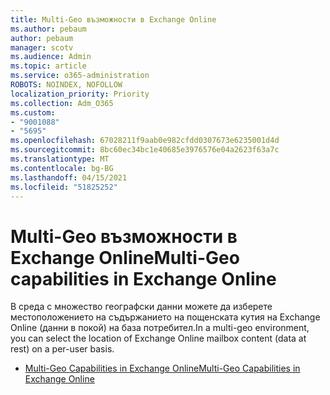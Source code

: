 ```yaml
---
title: Multi-Geo възможности в Exchange Online
ms.author: pebaum
author: pebaum
manager: scotv
ms.audience: Admin
ms.topic: article
ms.service: o365-administration
ROBOTS: NOINDEX, NOFOLLOW
localization_priority: Priority
ms.collection: Adm_O365
ms.custom:
- "9001088"
- "5695"
ms.openlocfilehash: 67028211f9aab0e982cfdd0307673e6235001d4d
ms.sourcegitcommit: 8bc60ec34bc1e40685e3976576e04a2623f63a7c
ms.translationtype: MT
ms.contentlocale: bg-BG
ms.lasthandoff: 04/15/2021
ms.locfileid: "51825252"
---
```

# <a name="multi-geo-capabilities-in-exchange-online"></a><span data-ttu-id="814c5-102">Multi-Geo възможности в Exchange Online</span><span class="sxs-lookup"><span data-stu-id="814c5-102">Multi-Geo capabilities in Exchange Online</span></span>

<span data-ttu-id="814c5-103">В среда с множество географски данни можете да изберете местоположението на съдържанието на пощенската кутия на Exchange Online (данни в покой) на база потребител.</span><span class="sxs-lookup"><span data-stu-id="814c5-103">In a multi-geo environment, you can select the location of Exchange Online mailbox content (data at rest) on a per-user basis.</span></span>
- [<span data-ttu-id="814c5-104">Multi-Geo Capabilities in Exchange Online</span><span class="sxs-lookup"><span data-stu-id="814c5-104">Multi-Geo Capabilities in Exchange Online</span></span>](https://docs.microsoft.com/office365/enterprise/multi-geo-capabilities-in-exchange-online)
